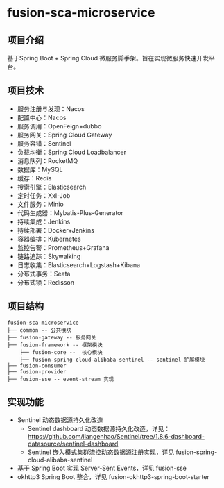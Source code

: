 # fusion-sca-microservice

## 项目介绍

基于Spring Boot + Spring Cloud 微服务脚手架。旨在实现微服务快速开发平台。

## 项目技术

- 服务注册与发现：Nacos
- 配置中心：Nacos
- 服务调用：OpenFeign+dubbo
- 服务网关：Spring Cloud Gateway
- 服务容错：Sentinel
- 负载均衡：Spring Cloud Loadbalancer
- 消息队列：RocketMQ
- 数据库：MySQL
- 缓存：Redis
- 搜索引擎：Elasticsearch
- 定时任务：Xxl-Job
- 文件服务：Minio
- 代码生成器：Mybatis-Plus-Generator
- 持续集成：Jenkins
- 持续部署：Docker+Jenkins
- 容器编排：Kubernetes
- 监控告警：Prometheus+Grafana
- 链路追踪：Skywalking
- 日志收集：Elasticsearch+Logstash+Kibana
- 分布式事务：Seata
- 分布式锁：Redisson

## 项目结构

```
fusion-sca-microservice
├── common -- 公共模块
├── fusion-gateway -- 服务网关
├── fusion-framework -- 框架模块
    ├── fusion-core --  核心模块
    ├── fusion-spring-cloud-alibaba-sentinel -- sentinel 扩展模块
├── fusion-consumer
├── fusion-provider
├── fusion-sse -- event-stream 实现
```

## 实现功能

- Sentinel 动态数据源持久化改造
  - Sentinel dashboard 动态数据源持久化改造，详见：https://github.com/liangenhao/Sentinel/tree/1.8.6-dashboard-datasource/sentinel-dashboard
  - Sentinel 嵌入模式集群流控动态数据源注册实现，详见 fusion-spring-cloud-alibaba-sentinel
- 基于 Spring Boot 实现 Server-Sent Events，详见 fusion-sse
- okhttp3 Spring Boot 整合，详见 fusion-okhttp3-spring-boot-starter
